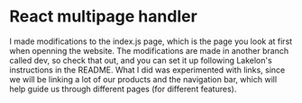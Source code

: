 
# React multipage handler
I made modifications to the index.js page, which is the page you look at first when openning the website.
The modifications are made in another branch called dev, so check that out, and you can set it up following
Lakelon's instructions in the README. What I did was experimented with links, since we will be linking a lot
of our products and the navigation bar, which will help guide us through different pages (for different features).

